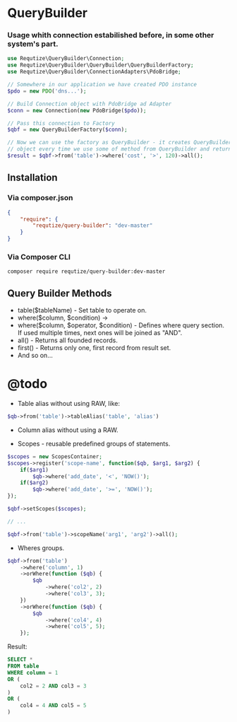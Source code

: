 # QueryBuilder

### Usage whith connection estabilished before, in some other system's part.
```php
use Requtize\QueryBuilder\Connection;
use Requtize\QueryBuilder\QueryBuilder\QueryBuilderFactory;
use Requtize\QueryBuilder\ConnectionAdapters\PdoBridge;

// Somewhere in our application we have created PDO instance
$pdo = new PDO('dns...');

// Build Connection object with PdoBridge ad Adapter
$conn = new Connection(new PdoBridge($pdo));

// Pass this connection to Factory
$qbf = new QueryBuilderFactory($conn);

// Now we can use the factory as QueryBuilder - it creates QueryBuilder
// object every time we use some of method from QueryBuilder and returns it.
$result = $qbf->from('table')->where('cost', '>', 120)->all();
```

## Installation

### Via composer.json

```json
{
    "require": {
        "requtize/query-builder": "dev-master"
    }
}
```

### Via Composer CLI

```cli
composer require requtize/query-builder:dev-master
```

## Query Builder Methods

- table($tableName) - Set table to operate on.
- where($column, $condition) ->
- where($column, $operator, $condition) - Defines where query section. If used multiple times, next ones will be joined as "AND".
- all() - Returns all founded records.
- first() - Returns only one, first record from result set.
- And so on...

# @todo

- Table alias without using RAW, like:
```php
$qb->from('table')->tableAlias('table', 'alias')
```
- Column alias without using a RAW.

- Scopes - reusable predefined groups of statements.
```php
$scopes = new ScopesContainer;
$scopes->register('scope-name', function($qb, $arg1, $arg2) {
    if($arg1)
        $qb->where('add_date', '<', 'NOW()');
    if($arg2)
        $qb->where('add_date', '>=', 'NOW()');
});

$qbf->setScopes($scopes);

// ...

$qbf->from('table')->scopeName('arg1', 'arg2')->all();
```

- Wheres groups.
```php
$qbf->from('table')
    ->where('column', 1)
    ->orWhere(function ($qb) {
        $qb
            ->where('col2', 2)
            ->where('col3', 3);
    })
    ->orWhere(function ($qb) {
        $qb
            ->where('col4', 4)
            ->where('col5', 5);
    });
```
Result:
```sql
SELECT *
FROM table
WHERE column = 1
OR (
    col2 = 2 AND col3 = 3
)
OR (
    col4 = 4 AND col5 = 5
)
```
